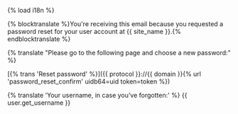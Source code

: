 {% load i18n %}

{% blocktranslate %}You're receiving this email because you requested a password reset for your user account at {{ site_name }}.{% endblocktranslate %}

{% translate "Please go to the following page and choose a new password:" %}

[{% trans 'Reset password' %}]({{ protocol }}://{{ domain }}{% url 'password_reset_confirm' uidb64=uid token=token %})

{% translate 'Your username, in case you’ve forgotten:' %} {{ user.get_username }}
